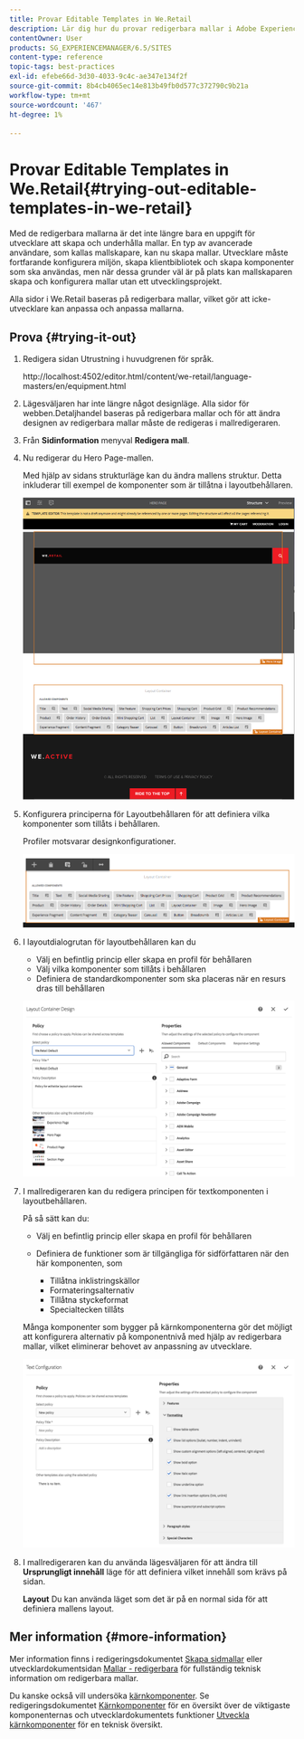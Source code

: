 ```yaml
---
title: Provar Editable Templates in We.Retail
description: Lär dig hur du provar redigerbara mallar i Adobe Experience Manager med We.Retail.
contentOwner: User
products: SG_EXPERIENCEMANAGER/6.5/SITES
content-type: reference
topic-tags: best-practices
exl-id: efebe66d-3d30-4033-9c4c-ae347e134f2f
source-git-commit: 8b4cb4065ec14e813b49fb0d577c372790c9b21a
workflow-type: tm+mt
source-wordcount: '467'
ht-degree: 1%

---
```


# Provar Editable Templates in We.Retail{#trying-out-editable-templates-in-we-retail}

Med de redigerbara mallarna är det inte längre bara en uppgift för utvecklare att skapa och underhålla mallar. En typ av avancerade användare, som kallas mallskapare, kan nu skapa mallar. Utvecklare måste fortfarande konfigurera miljön, skapa klientbibliotek och skapa komponenter som ska användas, men när dessa grunder väl är på plats kan mallskaparen skapa och konfigurera mallar utan ett utvecklingsprojekt.

Alla sidor i We.Retail baseras på redigerbara mallar, vilket gör att icke-utvecklare kan anpassa och anpassa mallarna.

## Prova {#trying-it-out}

1. Redigera sidan Utrustning i huvudgrenen för språk.

   http://localhost:4502/editor.html/content/we-retail/language-masters/en/equipment.html

1. Lägesväljaren har inte längre något designläge. Alla sidor för webben.Detaljhandel baseras på redigerbara mallar och för att ändra designen av redigerbara mallar måste de redigeras i mallredigeraren.
1. Från **Sidinformation** menyval **Redigera mall**.
1. Nu redigerar du Hero Page-mallen.

   Med hjälp av sidans strukturläge kan du ändra mallens struktur. Detta inkluderar till exempel de komponenter som är tillåtna i layoutbehållaren.

   ![chlimage_1-138](assets/chlimage_1-138.png)

1. Konfigurera principerna för Layoutbehållaren för att definiera vilka komponenter som tillåts i behållaren.

   Profiler motsvarar designkonfigurationer.

   ![chlimage_1-139](assets/chlimage_1-139.png)

1. I layoutdialogrutan för layoutbehållaren kan du

   * Välj en befintlig princip eller skapa en profil för behållaren
   * Välj vilka komponenter som tillåts i behållaren
   * Definiera de standardkomponenter som ska placeras när en resurs dras till behållaren

   ![chlimage_1-140](assets/chlimage_1-140.png)

1. I mallredigeraren kan du redigera principen för textkomponenten i layoutbehållaren.

   På så sätt kan du:

   * Välj en befintlig princip eller skapa en profil för behållaren
   * Definiera de funktioner som är tillgängliga för sidförfattaren när den här komponenten, som

      * Tillåtna inklistringskällor
      * Formateringsalternativ
      * Tillåtna styckeformat
      * Specialtecken tillåts

   Många komponenter som bygger på kärnkomponenterna gör det möjligt att konfigurera alternativ på komponentnivå med hjälp av redigerbara mallar, vilket eliminerar behovet av anpassning av utvecklare.

   ![chlimage_1-141](assets/chlimage_1-141.png)

1. I mallredigeraren kan du använda lägesväljaren för att ändra till **Ursprungligt innehåll** läge för att definiera vilket innehåll som krävs på sidan.

   **Layout** Du kan använda läget som det är på en normal sida för att definiera mallens layout.

## Mer information {#more-information}

Mer information finns i redigeringsdokumentet [Skapa sidmallar](/help/sites-authoring/templates.md) eller utvecklardokumentsidan [Mallar - redigerbara](/help/sites-developing/page-templates-editable.md) för fullständig teknisk information om redigerbara mallar.

Du kanske också vill undersöka [kärnkomponenter](/help/sites-developing/we-retail-core-components.md). Se redigeringsdokumentet [Kärnkomponenter](https://experienceleague.adobe.com/docs/experience-manager-core-components/using/introduction.html) för en översikt över de viktigaste komponenternas och utvecklardokumentets funktioner [Utveckla kärnkomponenter](https://helpx.adobe.com/experience-manager/core-components/using/developing.html) för en teknisk översikt.

